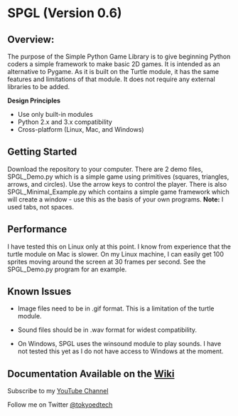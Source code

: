 
# SPGL (Version 0.6)

## Overview:

The purpose of the Simple Python Game Library is to give beginning Python coders a simple framework to make basic 2D games.  It is intended as an alternative to Pygame. As it is built on the Turtle module, it has the same features and limitations of that module. It does not require any external libraries to be added.

**Design Principles**

 - Use only built-in modules
 - Python 2.x and 3.x compatibility
 - Cross-platform (Linux, Mac, and Windows)

## Getting Started
Download the repository to your computer.  There are 2 demo files, SPGL_Demo.py which is a simple game using primitives (squares, triangles, arrows, and circles).  Use the arrow keys to control the player.  There is also SPGL_Minimal_Example.py which contains a simple game framework which will create a window - use this as the basis of your own programs. **Note:** I used tabs, not spaces.  

## Performance

I have tested this on Linux only at this point.  I know from experience that the turtle module on Mac is slower.  On my Linux machine, I can easily get 100 sprites moving around the screen at 30 frames per second. See the SPGL_Demo.py program for an example.

## Known Issues

 - Image files need to be in .gif format.  This is a limitation of the turtle module.

 - Sound files should be in .wav format for widest compatibility.

 - On Windows, SPGL uses the winsound module to play sounds.  I have not tested this yet as I do not have access to Windows at the moment.

## Documentation Available on the [Wiki](https://github.com/wynand1004/SPGL/wiki)

Subscribe to my [YouTube Channel](https://www.youtube.com/channel/UC2vm-0XX5RkWCXWwtBZGOXg)

Follow me on Twitter [@tokyoedtech](https://twitter.com/tokyoedtech)

